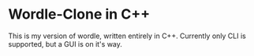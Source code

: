 # Wordle-Clone in C++

This is my version of wordle, written entirely in C++.
Currently only CLI is supported, but a GUI is on it's way.

